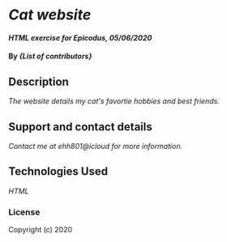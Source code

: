 # _Cat website_

#### _HTML exercise for Epicodus, 05/06/2020_

#### By _**{List of contributors}**_

## Description

_The website details my cat's favortie hobbies and best friends._


## Support and contact details

_Contact me at ehh801@icloud for more information._

## Technologies Used

_HTML_

### License

Copyright (c) 2020
